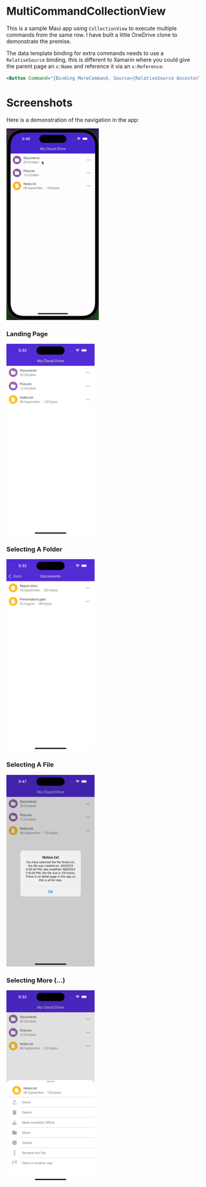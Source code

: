 # MultiCommandCollectionView
This is a sample Maui app using `CollectionView` to execute multiple commands from the same row. I have built a little OneDrive clone to demonstrate the premise.

The data template binding for extra commands needs to use a `RelativeSource` binding, this is different to Xamarin where you could give the parent page an `x:Name` and reference it via an `x:Reference`:

```xml
<Button Command="{Binding MoreCommand, Source={RelativeSource AncestorType={x:Type viewmodels:MainViewModel}}}"/>
```

# Screenshots

Here is a demonstration of the navigation in the app:

<img src="assets/Demonstration.gif" alt="Demonstration gif of the project" height="500">

### Landing Page

<img src="assets/Main_Page.png" alt="The main page of the app" height="500">

### Selecting A Folder

<img src="assets/Drill_Down.png" alt="The detail page when selecting a folder" height="500">

### Selecting A File

<img src="assets/Select_File.png" alt="Selecting a file shows a popup" height="500">

### Selecting More (...)

<img src="assets/More_Bottom_Sheet.png" alt="Selecting the ellipsis shows a bottom sheet" height="500">
